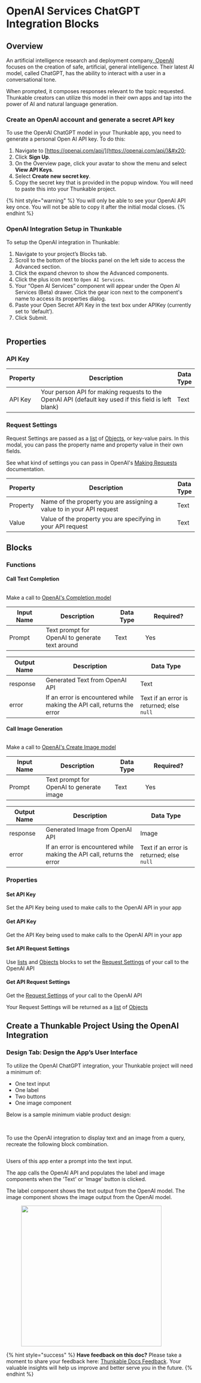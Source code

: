 # OpenAI Services ChatGPT Integration Blocks

## Overview

An artificial intelligence research and deployment company,[ OpenAI](https://openai.com/) focuses on the creation of safe, artificial, general intelligence. Their latest AI model, called ChatGPT, has the ability to interact with a user in a conversational tone.&#x20;

When prompted, it composes responses relevant to the topic requested. Thunkable creators can utilize this model in their own apps and tap into the power of AI and natural language generation.&#x20;

### Create an OpenAI account and generate a secret API key

To use the OpenAI ChatGPT model in your Thunkable app, you need to generate a personal Open AI API key. To do this:

1. Navigate to [https://openai.com/api/](https://openai.com/api/)&#x20;
2. Click **Sign Up**.
3. On the Overview page, click your avatar to show the menu and select **View API Keys**.
4. Select **Create new secret key**.
5. Copy the secret key that is provided in the popup window. You will need to paste this into your Thunkable project.&#x20;

{% hint style="warning" %}
You will only be able to see your OpenAI API key once. You will not be able to copy it after the initial modal closes.
{% endhint %}

### OpenAI Integration Setup in Thunkable

To setup the OpenAI integration in Thunkable:&#x20;

1. Navigate to your project’s Blocks tab.
2. Scroll to the bottom of the blocks panel on the left side to access the Advanced section.
3. Click the expand chevron to show the Advanced components.
4. Click the plus icon next to `Open AI Services`.
5. Your “Open AI Services” component will appear under the Open AI Services (Beta) drawer. Click the gear icon next to the component's name to access its properties dialog.
6. Paste your Open Secret API Key in the text box under APIKey (currently set to ‘default’).
7. Click Submit.

<figure><img src="../../.gitbook/assets/Screen Shot 2023-01-09 at 10.42.44 AM.png" alt=""><figcaption></figcaption></figure>

## Properties

### API Key

<table><thead><tr><th>Property</th><th width="374.33333333333326">Description</th><th>Data Type</th></tr></thead><tbody><tr><td>API Key</td><td>Your person API for making requests to the OpenAI API (default key used if this field is left blank)</td><td>Text</td></tr></tbody></table>

### Request Settings

Request Settings are passed as a [list](../../lists.md) of [Objects](../blocks/objects.md), or key-value pairs. In this modal, you can pass the property name and property value in their own fields.

See what kind of settings you can pass in OpenAI's [Making Requests](https://beta.openai.com/docs/api-reference/making-requests) documentation.

<table><thead><tr><th>Property</th><th width="374.33333333333326">Description</th><th>Data Type</th></tr></thead><tbody><tr><td>Property</td><td>Name of the property you are assigning a value to in your API request</td><td>Text</td></tr><tr><td>Value</td><td>Value of the property you are specifying in your API request</td><td>Text</td></tr></tbody></table>

## Blocks

### Functions

#### Call Text Completion

<figure><img src="../../.gitbook/assets/openaitextblock.png" alt=""><figcaption></figcaption></figure>

Make a call to [OpenAI's Completion model](https://beta.openai.com/docs/api-reference/completions)

<table><thead><tr><th width="143">Input Name</th><th width="342">Description</th><th width="125">Data Type</th><th width="225">Required?</th></tr></thead><tbody><tr><td>Prompt</td><td>Text prompt for OpenAI to generate text around</td><td>Text</td><td>Yes</td></tr></tbody></table>

| Output Name | Description                                                             | Data Type                                 |
| ----------- | ----------------------------------------------------------------------- | ----------------------------------------- |
| response    | Generated Text from OpenAI API                                          | Text                                      |
| error       | If an error is encountered while making the API call, returns the error | Text if an error is returned; else `null` |

#### Call Image Generation

<figure><img src="../../.gitbook/assets/openaiimageblock.png" alt=""><figcaption></figcaption></figure>

Make a call to [OpenAI's Create Image model](https://beta.openai.com/docs/api-reference/images/create)

<table><thead><tr><th width="143">Input Name</th><th width="342">Description</th><th width="125">Data Type</th><th width="225">Required?</th></tr></thead><tbody><tr><td>Prompt</td><td>Text prompt for OpenAI to generate image </td><td>Text</td><td>Yes</td></tr></tbody></table>

| Output Name | Description                                                             | Data Type                                 |
| ----------- | ----------------------------------------------------------------------- | ----------------------------------------- |
| response    | Generated Image from OpenAI API                                         | Image                                     |
| error       | If an error is encountered while making the API call, returns the error | Text if an error is returned; else `null` |

### Properties

#### Set API Key

Set the API Key being used to make calls to the OpenAI API in your app

#### Get API Key

Get the API Key being used to make calls to the OpenAI API in your app

#### Set API Request Settings

Use [lists](../../lists.md) and [Objects](../blocks/objects.md) blocks to set the [Request Settings](openai-services-chatgpt-integration-blocks.md#request-settings) of your call to the OpenAI API

#### Get API Request Settings

Get the [Request Settings](openai-services-chatgpt-integration-blocks.md#request-settings) of your call to the OpenAI API

Your Request Settings will be returned as a [list](../../lists.md) of [Objects](../blocks/objects.md)

## Create a Thunkable Project Using the OpenAI Integration

### Design Tab: Design the App’s User Interface

To utilize the OpenAI ChatGPT integration, your Thunkable project will need a minimum of:

* One text input
* One label
* Two buttons
* One image component

Below is a sample minimum viable product design:

<figure><img src="../../.gitbook/assets/Screenshot 2023-01-06 at 2.39.41 PM.png" alt=""><figcaption></figcaption></figure>

\
To use the OpenAI integration to display text and an image from a query, recreate the following block combination.

<figure><img src="../../.gitbook/assets/openaidemov.png" alt=""><figcaption></figcaption></figure>

Users of this app enter a prompt into the text input.&#x20;

The app calls the OpenAI API and populates the label and image components when the 'Text' or 'Image' button is clicked.&#x20;

The label component shows the text output from the OpenAI model. The image component shows the image output from the OpenAI model.&#x20;

<div align="left">

<figure><img src="../../.gitbook/assets/Screenshot_2023-01-03-15-55-59-63_9dc5dd0bd3f5e5332cf0ed1172f4b46e.jpg" alt="" width="375"><figcaption></figcaption></figure>

</div>

{% hint style="success" %}
**Have feedback on this doc?** Please take a moment to share your feedback here: [Thunkable Docs Feedback](https://docs.google.com/forms/d/e/1FAIpQLSfCwn5L2xyla-LSLZX0DSWFcFeJ43qp-r1tELCacuVS2zduLA/viewform?usp=sf\_link). Your valuable insights will help us improve and better serve you in the future.
{% endhint %}
